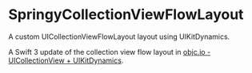 # SpringyCollectionViewFlowLayout
A custom UICollectionViewFlowLayout layout using UIKitDynamics.

A Swift 3 update of the collection view flow layout in [objc.io - UICollectionView + UIKitDynamics](https://www.objc.io/issues/5-ios7/collection-views-and-uidynamics/).
